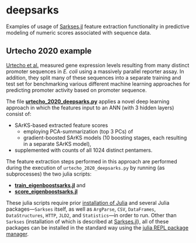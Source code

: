 # deepsarks
Examples of usage of
[Sarkses.jl](https://github.com/denniscwylie/Sarkses.jl) feature
extraction functionality in predictive modeling of numeric scores
associated with sequence data.

## Urtecho 2020 example
[Urtecho et al.](https://www.biorxiv.org/content/10.1101/2020.01.04.894907v1)
measured gene expression levels resulting from many distinct promoter
sequences in *E. coli* using a massively parallel reporter assay. In
addition, they split many of these sequences into a separate training
and test set for benchmarking various different machine learning
approaches for predicting promoter activity based on promoter sequence.

The file [**urtecho_2020_deepsarks.py**](urtecho_2020_deepsarks.py)
applies a novel deep learning approach in which the features input to
an ANN (with 3 hidden layers) consist of:
- SArKS-based extracted feature scores
  - employing PCA-summarization (top 3 PCs) of
  - gradient-boosted SArKS models (10 boosting stages, each resulting
    in a separate SArKS model),
- supplemented with counts of all 1024 distinct pentamers.

The feature extraction steps performed in this approach are performed
during the execution of `urtecho_2020_deepsarks.py` by running (as
subprocesses) the two julia scripts:
- [**train_eigenboostsarks.jl**](train_eigenboostsarks.jl) and
- [**score_eigenboostsarks.jl**](score_eigenboostsarks.jl)

These julia scripts require prior
[installation of Julia](https://docs.julialang.org/en/v1/manual/getting-started/)
and several Julia packages—`Sarkses` itself, as well as `ArgParse`, `CSV`,
`DataFrames`, `DataStructures`, `HTTP`, `JLD2`, and `Statistics`—in
order to run. Other than `Sarkses` (installation of which is described
at [Sarkses.jl](https://github.com/denniscwylie/Sarkses.jl)), all of
these packages can be installed in the standard way using the
[julia REPL package manager](https://docs.julialang.org/en/v1/stdlib/Pkg/).
